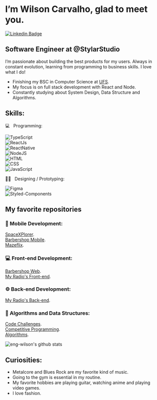 # I’m Wilson Carvalho, glad to meet you.

[![Linkedin Badge](https://img.shields.io/badge/-LinkedIn-0077B5?style=flat&logo=Linkedin&logoColor=white&link=https://www.linkedin.com/in/dev-wilson)](https://www.linkedin.com/in/dev-wilson/)&nbsp;

## Software Engineer at @StylarStudio

I’m passionate about building the best products for my users. Always in constant evolution, learning from programming to business skills. I love what I do!

- Finishing my BSC in Computer Science at [UFS](http://www.ufs.br/).<br/>
- My focus is on full stack development with React and Node.<br/>
- Constantly studying about System Design, Data Structure and Algorithms.<br/>

## Skills:

💻  &nbsp; Programming: <br/>

![TypeScript](https://img.shields.io/badge/-TypeScript-007ACC?style=flat&logoColor=fff&logo=typescript)&nbsp;<br/>
![ReactJs](https://img.shields.io/badge/-React.js-18BCEE?style=flat&logoColor=fff&logo=react)&nbsp;<br/>
![ReactNative](https://img.shields.io/badge/-React_Native-18BCEE?style=flat&logoColor=fff&logo=react)&nbsp;<br/>
![NodeJS](https://img.shields.io/badge/-Node.js-5B9856?style=flat&logoColor=fff&logo=node.js)&nbsp;<br/>
![HTML](https://img.shields.io/badge/-HTML-E44D25?style=flat&logoColor=fff&logo=html5)&nbsp;<br/>
![CSS](https://img.shields.io/badge/-CSS-254DE6?style=flat&logoColor=fff&logo=css3)&nbsp;<br/>
![JavaScript](https://img.shields.io/badge/-JavaScript-FEAE32?style=flat&logoColor=fff&logo=javascript)&nbsp;<br/>

✍🏼 &nbsp; Designing / Prototyping: <br/>

![Figma](https://img.shields.io/badge/-Figma-2C2C2C?style=flat&logoColor=figma&logo=figma)&nbsp;<br/>
![Styled-Components](https://img.shields.io/badge/-Styled_Components-DB9A64?style=flat&logoColor=fff&logo=styled-components)&nbsp;<br/>

## My favorite repositories<br/>

### 📱&nbsp;Mobile Development:
[SpaceXPlorer](https://github.com/eng-wilson/SpaceXplorer).<br/>
[Barbershop Mobile](https://github.com/eng-wilson/barbershop-mobile).<br/>
[Mazeflix](https://github.com/eng-wilson/mazeflix).<br/>
### 💻&nbsp;Front-end Development:
[Barbershop Web](https://github.com/eng-wilson/barbershop-web).<br/>
[My Radio's Front-end](https://github.com/eng-wilson/radio-frontend).<br/>
### ⚙️&nbsp;Back-end Development:
[My Radio's Back-end](https://github.com/eng-wilson/radio-backend).<br/>
### 📘&nbsp;Algorithms and Data Structures:
[Code Challenges](https://github.com/eng-wilson/hacker-rank).<br/>
[Competitive Programming](https://github.com/eng-wilson/maratona).<br/>
[Algorithms](https://github.com/eng-wilson/Algoritmos).<br/>

![eng-wilson's github stats](https://github-readme-stats.vercel.app/api?username=eng-wilson&show_icons=true&hide=["contribs","prs","issues"])


## Curiosities:

- Metalcore and Blues Rock are my favorite kind of music.<br/>
- Going to the gym is essential in my routine.<br/>
- My favorite hobbies are playing guitar, watching anime and playing video games.<br/>
- I love fashion.
